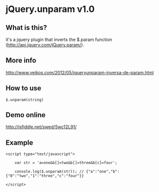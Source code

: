 jQuery.unparam v1.0
==================================================

What is this?
--------------------------------------

it's a jquery plugin that inverts the $.param function (http://api.jquery.com/jQuery.param/).

More info
--------------------------------------

http://www.yeikos.com/2012/05/jqueryunparam-inversa-de-param.html

How to use
--------------------------------------

	$.unparam(string)

Demo online
--------------------------------------

http://jsfiddle.net/swed/5wc12L91/

Example
--------------------------------------

	<script type="text/javascript">

		var str = 'a=one&b[]=two&b[]=three&b[c]=four';

		console.log($.unparam(str)); // {"a":"one","b":{"0":"two","1":"three","c":"four"}}
		
	</script>
